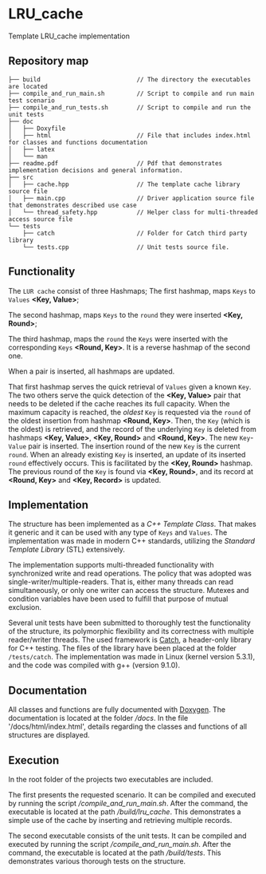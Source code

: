 # LRU_cache
Template LRU_cache implementation

## Repository map
```
├── build                           // The directory the executables are located
├── compile_and_run_main.sh         // Script to compile and run main test scenario
├── compile_and_run_tests.sh        // Script to compile and run the unit tests
├── doc
│   ├── Doxyfile
│   ├── html                        // File that includes index.html for classes and functions documentation
│   ├── latex
│   └── man
├── readme.pdf                      // Pdf that demonstrates implementation decisions and general information.
├── src
│   ├── cache.hpp                   // The template cache library source file
│   ├── main.cpp                    // Driver application source file that demonstrates described use case
│   └── thread_safety.hpp           // Helper class for multi-threaded access source file
└── tests
    ├── catch                       // Folder for Catch third party library
    └── tests.cpp                   // Unit tests source file.
```

## Functionality
The `LUR cache` consist of three Hashmaps;
The first hashmap, maps `Keys` to `Values` **<Key, Value>**;

The second hashmap, maps `Keys` to the `round` they were inserted **<Key, Round>**;

The third hashmap, maps the `round` the `Keys` were inserted with the corresponding `Keys` **<Round, Key>**. It is a reverse hashmap of the second one. 

When a pair is inserted, all hashmaps are updated.

That first hashmap serves the quick retrieval of `Values` given a known `Key`. 
The two others serve the quick detection of the **<Key, Value>** pair that needs to be deleted if the cache reaches its full capacity.
When the maximum capacity is reached, the *oldest* `Key` is requested via the `round` of the oldest insertion from hashmap **<Round, Key>**. 
Then, the `Key` (which is the oldest) is retrieved, and the record of the underlying `Key` is deleted from hashmaps **<Key, Value>**,
**<Key, Round>** and **<Round, Key>**. The new `Key`-`Value` pair is inserted. 
The insertion round of the new `Key` is the current `round`.
When an already existing `Key` is inserted, an update of its inserted `round` effectively occurs. 
This is facilitated by the **<Key, Round>** hashmap. The previous round of the `Key` is found via **<Key, Round>**, and its record at **<Round, Key>** and **<Key, Record>** is updated.

## Implementation
The structure has been implemented as a *C++ Template Class*. 
That makes it generic and it can be used with any type of `Keys` and `Values`.
The implementation was made in modern C++ standards, utilizing the *Standard Template Library* (STL) extensively.

The implementation supports multi-threaded functionality with synchronized write and read operations. 
The policy that was adopted was single-writer/multiple-readers. 
That is, either many threads can read simultaneously, or only one writer can access the structure. 
Mutexes and condition variables have been used to fulfill that purpose of mutual exclusion.

Several unit tests have been submitted to thoroughly test the functionality of the structure, its polymorphic flexibility and its correctness with multiple reader/writer threads. 
The used framework is [Catch](https://github.com/catchorg/Catch2), a header-only library for C++ testing. The files of the library have been placed at the folder `/tests/catch`.
The implementation was made in Linux (kernel version 5.3.1), and the code was compiled with g++ (version 9.1.0).

## Documentation
All classes and functions are fully documented with [Doxygen](http://www.doxygen.nl/). The documentation is located at the folder */docs*. In the file '/docs/html/index.html',
details regarding the classes and functions of all structures are displayed.

## Execution
In the root folder of the projects two executables are included.

The first presents the requested scenario. 
It can be compiled and executed by running the script */compile_and_run_main.sh*. 
After the command, the executable is located at the path */build/lru_cache*. 
This demonstrates a simple use of the cache by inserting and retrieving multiple records.

The second executable consists of the unit tests. 
It can be compiled and executed by running the script */compile_and_run_main.sh*. 
After the command, the executable is located at the path */build/tests*. 
This demonstrates various thorough tests on the structure.
